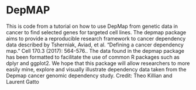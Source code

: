 # DepMAP
This is code from a tutorial on how to use DepMap from genetic data in cancer to find selected genes for targeted cell lines.
The depmap package aims to provide a reproducible research framework to cancer dependency data described by Tsherniak, Aviad, et al. “Defining a cancer dependency map.” Cell 170.3 (2017): 564-576.. The data found in the depmap package has been formatted to facilitate the use of common R packages such as dplyr and ggplot2. We hope that this package will allow researchers to more easily mine, explore and visually illustrate dependency data taken from the Depmap cancer genomic dependency study.
Credit: Theo Killian and Laurent Gatto
